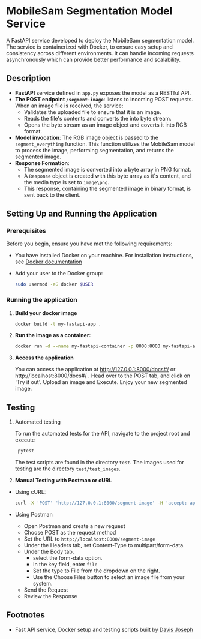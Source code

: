 # MobileSam Segmentation Model Service

A FastAPI service developed to deploy the MobileSam segmentation model. The service is containerized with Docker, to ensure easy setup and consistency across different environments. It can handle incoming requests asynchronously which can provide better performance and scalability. 

## Description

- **FastAPI** service defined in `app.py` exposes the model as a RESTful API. 
- **The POST endpoint `/segment-image`**: listens to incoming POST requests. When an image file is received, the service:
	- Validates the uploaded file to ensure that it is an image.
	- Reads the file's contents and converts the into  byte stream.
	- Opens the byte stream as an image object and coverts it into RGB format.
- **Model invocation**: The RGB image object is passed to the `segment_everything` function. This function utilizes the MobileSam model to process the image, performing segmentation, and returns the segmented image.
- **Response Formation**: 
	- The segmented image is converted into a byte array in PNG format.
	- A `Response` object is created with this byte array as it's content, and the media type is set to `image\png`.
	- This response, containing the segmented image in binary format, is sent back to the client.

## Setting Up and Running the Application

### Prerequisites

Before you begin, ensure you have met the following requirements:

- You have installed Docker on your machine. For installation instructions, see [Docker documentation](https://docs.docker.com/get-docker/)
- Add your user to the Docker group:

    ```bash
    sudo usermod -aG docker $USER
    ```

### Running the application

1. **Build your docker image**

    ```bash
    docker build -t my-fastapi-app .
    ```

2. **Run the image as a container:**

    ```bash
    docker run -d --name my-fastapi-container -p 8000:8000 my-fastapi-app
    ```

3. **Access the application**

    You can access the application at http://127.0.0.1:8000/docs#/ or http://localhost:8000/docs#/ . Head over to the POST tab, and click on 'Try it out'. Upload an image and Execute. Enjoy your new segmented image.

## Testing

1. Automated testing

    To run the automated tests for the API, navigate to the project root and execute

   ```bash
    pytest
    ```

    The test scripts are found in the directory `test`. The images used for testing are the directory `test/test_images`.

2. **Manual Testing with Postman or cURL**

- Using cURL:

    ```bash
    curl -X 'POST' 'http://127.0.0.1:8000/segment-image' -H 'accept: application/json' -H 'Content-Type: multipart/form-data' -F 'file=@tests/test_images/valid_image.jpg;type=image/jpeg' --output segmented_image_cURL.png
    ```	
- Using Postman
	- Open Postman and create a new request
	- Choose POST as the request method
	- Set the URL to `http://localhost:8000/segment-image`
	- Under the Headers tab, set Content-Type to multipart/form-data.
	- Under the Body tab, 
		- select the form-data option.
		- In the key field, enter `file`
		- Set the type to File from the dropdown on the right.
		- Use the Choose Files button to select an image file from your system.
	- Send the Request
	- Review the Response 

## Footnotes

- Fast API service, Docker setup and testing scripts built by [Davis Joseph](https://github.com/davisjoseph6)
